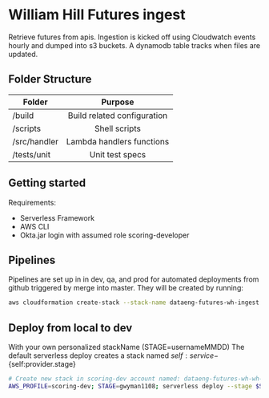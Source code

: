 # William Hill Futures ingest

Retrieve futures from apis. Ingestion is kicked off using Cloudwatch events hourly and dumped into s3 buckets. A dynamodb table tracks when files are updated.

## Folder Structure

| Folder        | Purpose       |
| ------------- |:-------------:|
|/build         | Build related configuration|
|/scripts | Shell scripts|
|/src/handler | Lambda handlers functions|
|/tests/unit | Unit test specs|

## Getting started
Requirements:
- Serverless Framework
- AWS CLI
- Okta.jar login with assumed role scoring-developer

## Pipelines
Pipelines are set up in  in dev, qa, and prod for automated deployments from github triggered by merge into master. They will be created by running:
```bash
aws cloudformation create-stack --stack-name dataeng-futures-wh-ingest --template-body file://build/pipeline-qa.yml --capabilities CAPABILITY_NAMED_IAM --parameters '[{"ParameterKey":"ProjectName","ParameterValue":"dataeng-futures-wh-ingest"}]'
```

## Deploy from local to dev
With your own personalized stackName (STAGE=usernameMMDD)
The default serverless deploy creates a stack named ${self:service}-${self:provider.stage}
```bash
# Create new stack in scoring-dev account named: dataeng-futures-wh-wh-gwyman1108
AWS_PROFILE=scoring-dev; STAGE=gwyman1108; serverless deploy --stage $STAGE --verbose --aws-s3-accelerate
```

